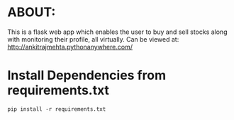 # ABOUT:
This is a flask web app which enables the user to buy and sell stocks along with monitoring their profile, all virtually. 
Can be viewed at: http://ankitrajmehta.pythonanywhere.com/

# Install Dependencies from requirements.txt 
```
pip install -r requirements.txt
```
